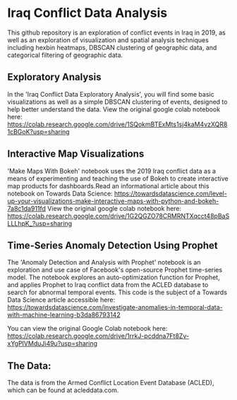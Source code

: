 # Iraq Conflict Data Analysis
This github repository is an exploration of conflict events in Iraq in 2019, as well as an exploration of visualization and spatial analysis techniques including hexbin heatmaps, DBSCAN clustering of geographic data, and categorical filtering of geographic data.

## Exploratory Analysis
In the 'Iraq Conflict Data Exploratory Analysis', you will find some basic visualizations as well as a simple DBSCAN clustering of events, designed to help better understand the data. View the original google colab notebook here: https://colab.research.google.com/drive/1SQokmBTExMts1sj4kaM4vzXQR81cBGoK?usp=sharing

## Interactive Map Visualizations
'Make Maps With Bokeh' notebook uses the 2019 Iraq conflict data as a means of experimenting and teaching the use of Bokeh to create interactive map products for dashboards.Read an informational article about this notebook on Towards Data Science: https://towardsdatascience.com/level-up-your-visualizations-make-interactive-maps-with-python-and-bokeh-7a8c1da911fd
View the original google colab notebook here: https://colab.research.google.com/drive/1G2QGZO78CRMRNTXqcct48pBaSLLLhpK_?usp=sharing

## Time-Series Anomaly Detection Using Prophet
The 'Anomaly Detection and Analysis with Prophet' notebook is an exploration and use case of Facebook's open-source Prophet time-series model. The notebook explores an auto-optimization function for Prophet, and applies Prophet to Iraq conflict data from the ACLED database to search for abnormal temporal events. This code is the subject of a Towards Data Science article accessible here: https://towardsdatascience.com/investigate-anomalies-in-temporal-data-with-machine-learning-b3da86793142

You can view the original Google Colab notebook here: https://colab.research.google.com/drive/1rrkJ-pcddna7Ft8Zv-xYgPIVMduJi49u?usp=sharing

## The Data:
The data is from the Armed Conflict Location Event Database (ACLED), which can be found at acleddata.com. 
